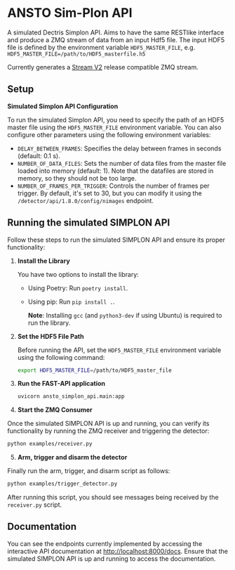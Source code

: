 # ANSTO Sim-Plon API
A simulated Dectris Simplon API. Aims to have the same RESTlike interface and produce a ZMQ stream of data from an input Hdf5 file.
The input HDF5 file is defined by the environment variable `HDF5_MASTER_FILE`, e.g. `HDF5_MASTER_FILE=/path/to/HDF5_masterfile.h5`

Currently generates a [Stream V2] release compatible ZMQ stream.

## Setup

**Simulated Simplon API Configuration**

   To run the simulated Simplon API, you need to specify the path of an HDF5 master file using the `HDF5_MASTER_FILE` environment variable. You can also configure other parameters using the following environment variables:

   - `DELAY_BETWEEN_FRAMES`: Specifies the delay between frames in seconds (default: 0.1 s).
   - `NUMBER_OF_DATA_FILES`: Sets the number of data files from the master file loaded into memory (default: 1). Note that the datafiles are stored in memory, so they should not be too large.
   - `NUMBER_OF_FRAMES_PER_TRIGGER`: Controls the number of frames per trigger. By default, it's set to 30, but you can modify it using the `/detector/api/1.8.0/config/nimages` endpoint.

## Running the simulated SIMPLON API

Follow these steps to run the simulated SIMPLON API and ensure its proper functionality:

1. **Install the Library**

   You have two options to install the library:
   - Using Poetry: Run `poetry install`.
   - Using pip: Run `pip install .`.

     **Note**: Installing `gcc` (and `python3-dev` if using Ubuntu) is required to run the library.

2. **Set the HDF5 File Path**

   Before running the API, set the `HDF5_MASTER_FILE` environment variable using the following command:
   ```bash
   export HDF5_MASTER_FILE=/path/to/HDF5_master_file
   ```

3. **Run the FAST-API application**
      ```bash
   uvicorn ansto_simplon_api.main:app
   ```

4. **Start the ZMQ Consumer**

Once the simulated SIMPLON API is up and running, you can verify its functionality by running the ZMQ receiver and triggering the detector:
```bash
python examples/receiver.py
```

5. **Arm, trigger and disarm the detector**

Finally run the arm, trigger, and disarm script as follows:
```bash
python examples/trigger_detector.py
```
After running this script, you should see messages being received by the `receiver.py` script.

[Stream V2]: https://github.com/dectris/documentation/tree/main/stream_v2

## Documentation
You can see the endpoints currently implemented by accessing the interactive API documentation at [http://localhost:8000/docs](http://localhost:8000/docs). Ensure that the simulated SIMPLON API is up and running to access the documentation.
